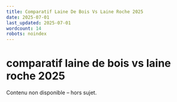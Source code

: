 ```yaml
---
title: Comparatif Laine De Bois Vs Laine Roche 2025
date: 2025-07-01
last_updated: 2025-07-01
wordcount: 14
robots: noindex
---
```


# comparatif laine de bois vs laine roche 2025

Contenu non disponible – hors sujet.